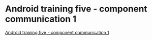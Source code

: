 # Android training five - component communication 1
[Android training five - component communication 1](https://aiwithcloud.com/2022/09/19/android_training_five___component_communication_1/)